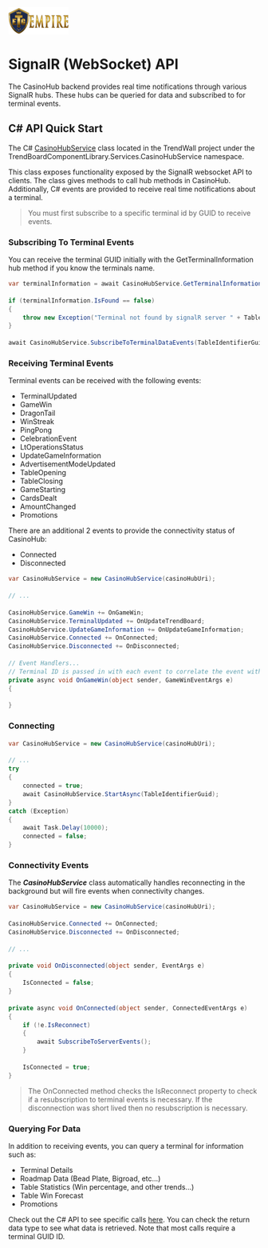![logo](media/etg-empire-logo.png)

# SignalR (WebSocket) API

The CasinoHub backend provides real time notifications through various SignalR hubs.  These hubs can be queried for data and subscribed to for terminal events.

## C# API Quick Start

The C# [CasinoHubService](https://github.com/EmpireTechnologicalGroup/TrendWall/blob/master/TrendBoardComponentLibrary/Services/CasinoHubService/CasinoHubService.cs) class located in the TrendWall project under the TrendBoardComponentLibrary.Services.CasinoHubService namespace.

This class exposes functionality exposed by the SignalR websocket API to clients.  The class gives methods to call hub methods in CasinoHub.  Additionally, C# events are provided to receive real time notifications about a terminal.

> You must first subscribe to a specific terminal id by GUID to receive events.

### Subscribing To Terminal Events

You can receive the terminal GUID initially with the GetTerminalInformation hub method if you know the terminals name.

```csharp
var terminalInformation = await CasinoHubService.GetTerminalInformation(TableId);

if (terminalInformation.IsFound == false)
{
    throw new Exception("Terminal not found by signalR server " + TableId);
}

await CasinoHubService.SubscribeToTerminalDataEvents(TableIdentifierGuid);
```

### Receiving Terminal Events

Terminal events can be received with the following events:
- TerminalUpdated
- GameWin
- DragonTail
- WinStreak
- PingPong
- CelebrationEvent
- LtOperationsStatus
- UpdateGameInformation
- AdvertisementModeUpdated
- TableOpening
- TableClosing
- GameStarting
- CardsDealt
- AmountChanged
- Promotions

There are an additional 2 events to provide the connectivity status of CasinoHub:
- Connected
- Disconnected

```csharp
var CasinoHubService = new CasinoHubService(casinoHubUri);

// ...

CasinoHubService.GameWin += OnGameWin;
CasinoHubService.TerminalUpdated += OnUpdateTrendBoard;
CasinoHubService.UpdateGameInformation += OnUpdateGameInformation;
CasinoHubService.Connected += OnConnected;
CasinoHubService.Disconnected += OnDisconnected;

// Event Handlers...
// Terminal ID is passed in with each event to correlate the event with a terminal.
private async void OnGameWin(object sender, GameWinEventArgs e)
{

}
```

### Connecting
```csharp
var CasinoHubService = new CasinoHubService(casinoHubUri);

// ...
try
{
    connected = true;
    await CasinoHubService.StartAsync(TableIdentifierGuid);
}
catch (Exception)
{
    await Task.Delay(10000);
    connected = false;
}
```


### Connectivity Events
The ***CasinoHubService*** class automatically handles reconnecting in the background but will fire events when connectivity changes.

```csharp
var CasinoHubService = new CasinoHubService(casinoHubUri);

CasinoHubService.Connected += OnConnected;
CasinoHubService.Disconnected += OnDisconnected;

// ...

private void OnDisconnected(object sender, EventArgs e)
{
    IsConnected = false;
}

private async void OnConnected(object sender, ConnectedEventArgs e)
{
    if (!e.IsReconnect)
    {
        await SubscribeToServerEvents();
    }

    IsConnected = true;
}
```

> The OnConnected method checks the IsReconnect property to check if a resubscription to terminal events is necessary.  If the disconnection was short lived then no resubscription is necessary.

### Querying For Data
In addition to receiving events, you can query a terminal for information such as:
- Terminal Details
- Roadmap Data (Bead Plate, Bigroad, etc...)
- Table Statistics (Win percentage, and other trends...)
- Table Win Forecast
- Promotions

Check out the C# API to see specific calls [here](https://github.com/EmpireTechnologicalGroup/TrendWall/blob/9b858ca308ca47740027270c7af65572d6708239/TrendBoardComponentLibrary/Services/CasinoHubService/CasinoHubService.cs#L136).  You can check the return data type to see what data is retrieved.  Note that most calls require a terminal GUID ID.